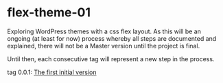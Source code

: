 flex-theme-01
=============

Exploring WordPress themes with a css flex layout. As this will be an ongoing (at least for now) process whereby all steps are documented and explained, there will not be a Master version until the project is final.

Until then, each consecutive tag will represent a new step in the process.

tag 0.0.1: <a href="https://github.com/rvanweerd/flex-theme-01/tree/0.0.1">The first initial version</a>
